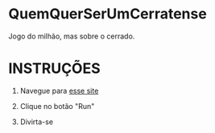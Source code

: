 # QuemQuerSerUmCerratense
Jogo do milhão, mas sobre o cerrado.


# INSTRUÇÕES
1. Navegue para [esse site](https://www.online-python.com/tas5pZy9uQ)

2. Clique no botão "Run"
3. Divirta-se

